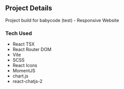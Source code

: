 ## Project Details
Project build for babycode (test) - Responsive Website

### Tech Used

- React TSX
- React Router DOM
- Vite
- SCSS
- React Icons
- MomentJS
- chart.js
- react-chatjs-2